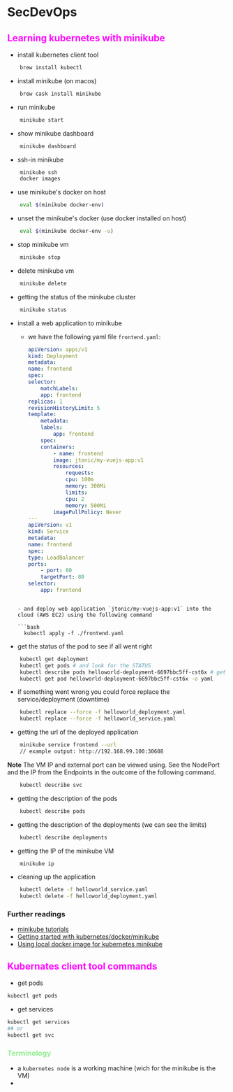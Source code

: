 # SecDevOps

## <span style="color:magenta">Learning kubernetes with minikube

- install kubernetes client tool

```sh
    brew install kubectl
```

- install minikube (on macos)

```sh
    brew cask install minikube
```

- run minikube

```sh
    minikube start
```

- show minikube dashboard

```sh
    minikube dashboard
```

- ssh-in minikube

```sh
    minikube ssh
    docker images
```

- use minikube's docker on host

```sh
    eval $(minikube docker-env)
```

- unset the minikube's docker (use docker installed on host)

```sh
    eval $(minikube docker-env -u)
```

- stop minikube vm

```sh
    minikube stop
```

- delete minikube vm

```sh
    minikube delete
```

- getting the status of the minikube cluster

```sh
    minikube status
```

- install a web application to minikube

  - we have the following yaml file `frontend.yaml`:

    ```yaml
    apiVersion: apps/v1
    kind: Deployment
    metadata:
    name: frontend
    spec:
    selector:
        matchLabels:
        app: frontend
    replicas: 1
    revisionHistoryLimit: 5
    template:
        metadata:
        labels:
            app: frontend
        spec:
        containers:
            - name: frontend
            image: jtonic/my-vuejs-app:v1
            resources:
                requests:
                cpu: 100m
                memory: 300Mi
                limits:
                cpu: 2
                memory: 500Mi
            imagePullPolicy: Never
    ---
    apiVersion: v1
    kind: Service
    metadata:
    name: frontend
    spec:
    type: LoadBalancer
    ports:
        - port: 80
        targetPort: 80
    selector:
        app: frontend
  ```

  - and deploy web application `jtonic/my-vuejs-app:v1` into the cloud (AWS EC2) using the following command

  ```bash
    kubectl apply -f ./frontend.yaml
  ```

- get the status of the pod to see if all went right

```bash
    kubectl get deployment
    kubectl get pods # and look for the STATUS
    kubectl describe pods helloworld-deployment-6697bbc5ff-cst6x # get further information about a specific pod
    kubectl get pod helloworld-deployment-6697bbc5ff-cst6x -o yaml
```

- if something went wrong you could force replace the service/deployment (downtime)

```bash
    kubectl replace --force -f helloworld_deployment.yaml
    kubectl replace --force -f helloworld_service.yaml
```

- getting the url of the deployed application

```sh
    minikube service frontend --url
    // example output: http://192.168.99.100:30608
```

**Note**
The VM IP and external port can be viewed using.
See the NodePort and the IP from the Endpoints in the outcome of the following command.

```sh
    kubectl describe svc
```

- getting the description of the pods

```sh
    kubectl describe pods
```

- getting the description of the deployments (we can see the limits)

```sh
    kubectl describe deployments
```

- getting the IP of the minikube VM

```sh
    minikube ip
```

- cleaning up the application

```bash
    kubectl delete -f helloworld_service.yaml
    kubectl delete -f helloworld_deployment.yaml
```

### Further readings

- [minikube tutorials](https://kubernetes.io/docs/tutorials/hello-minikube/)
- [Getting started with kubernetes/docker/minikube](https://medium.com/@yzhong.cs/getting-started-with-kubernetes-and-docker-with-minikube-b413d4deeb92)
- [Using local docker image for kubernetes minikube](https://dzone.com/articles/running-local-docker-images-in-kubernetes-1)

## <span style="color:magenta"> Kubernates client tool commands

- get pods

```sh
kubectl get pods
```

- get services

```sh
kubectl get services
## or
kubectl get svc
```

### <span style="color:lightgreen">Terminology

- a `kubernetes node` is a working machine (wich for the minikube is the VM)
-
